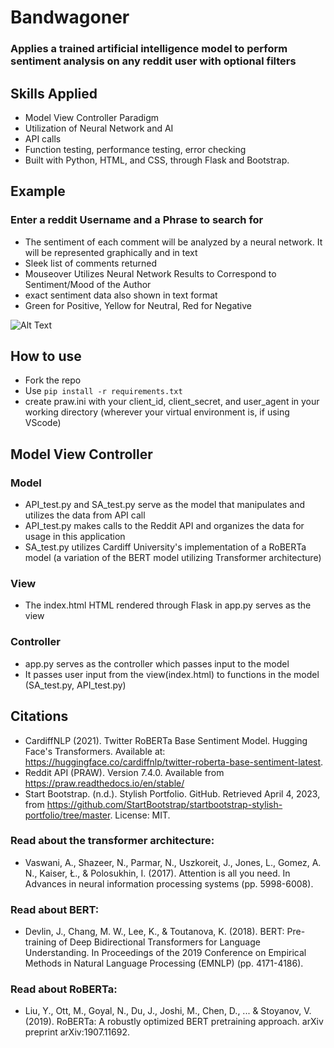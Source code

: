 # Bandwagoner 
### Applies a trained artificial intelligence model to perform sentiment analysis on any reddit user with optional filters
## Skills Applied

- Model View Controller Paradigm
- Utilization of Neural Network and AI
- API calls
- Function testing, performance testing, error checking
- Built with Python, HTML, and CSS, through Flask and Bootstrap.


## Example

### Enter a reddit Username and a Phrase to search for
  - The sentiment of each comment will be analyzed by a neural network. It will be represented graphically and in text
  - Sleek list of comments returned
  - Mouseover Utilizes Neural Network Results to  Correspond to Sentiment/Mood of the Author
  - exact sentiment data also shown in text format
  - Green for Positive, Yellow for Neutral, Red for Negative

![Alt Text](./readmeimages/demo.gif)

## How to use
- Fork the repo
- Use ```pip install -r requirements.txt```
- create praw.ini with your client_id, client_secret, and user_agent in your working directory (wherever your virtual environment is, if using VScode)


## Model View Controller
### Model
- API_test.py and SA_test.py serve as the model that manipulates and utilizes the data from API call
- API_test.py makes calls to the Reddit API and organizes the data for usage in this application
- SA_test.py utilizes Cardiff University's implementation of a RoBERTa model (a variation of the BERT model utilizing Transformer architecture)
### View
- The index.html HTML rendered through Flask in app.py serves as the view
### Controller
- app.py serves as the controller which passes input to the model
- It passes user input from the view(index.html) to functions in the model (SA_test.py, API_test.py)



## Citations
- CardiffNLP (2021). Twitter RoBERTa Base Sentiment Model. Hugging Face's Transformers. Available at: https://huggingface.co/cardiffnlp/twitter-roberta-base-sentiment-latest. 
- Reddit API (PRAW). Version 7.4.0. Available from https://praw.readthedocs.io/en/stable/
- Start Bootstrap. (n.d.). Stylish Portfolio. GitHub. Retrieved April 4, 2023, from https://github.com/StartBootstrap/startbootstrap-stylish-portfolio/tree/master. License: MIT.
### Read about the transformer architecture:
- Vaswani, A., Shazeer, N., Parmar, N., Uszkoreit, J., Jones, L., Gomez, A. N., Kaiser, Ł., & Polosukhin, I. (2017). Attention is all you need. In Advances in neural information processing systems (pp. 5998-6008).
### Read about BERT:
- Devlin, J., Chang, M. W., Lee, K., & Toutanova, K. (2018). BERT: Pre-training of Deep Bidirectional Transformers for Language Understanding. In Proceedings of the 2019 Conference on Empirical Methods in Natural Language Processing (EMNLP) (pp. 4171-4186).
### Read about RoBERTa:
- Liu, Y., Ott, M., Goyal, N., Du, J., Joshi, M., Chen, D., ... & Stoyanov, V. (2019). RoBERTa: A robustly optimized BERT pretraining approach. arXiv preprint arXiv:1907.11692.


